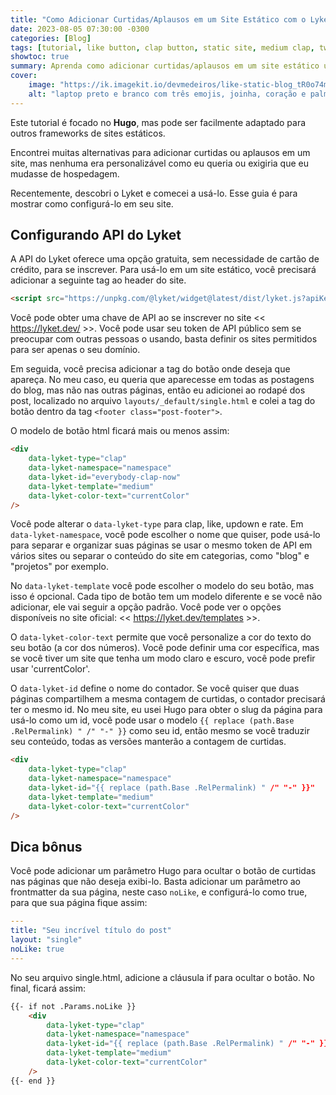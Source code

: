 ```yaml
---
title: "Como Adicionar Curtidas/Aplausos em um Site Estático com o Lyket"
date: 2023-08-05 07:30:00 -0300
categories: [Blog]
tags: [tutorial, like button, clap button, static site, medium clap, twitter heart, lyket, hugo, jekyll]
showtoc: true
summary: Aprenda como adicionar curtidas/aplausos em um site estático usando o Lyket.
cover:
    image: "https://ik.imagekit.io/devmedeiros/like-static-blog_tR0o74mLu.webp"
    alt: "laptop preto e branco com três emojis, joinha, coração e palmas"
---
```


Este tutorial é focado no **Hugo**, mas pode ser facilmente adaptado para outros frameworks de sites estáticos.

Encontrei muitas alternativas para adicionar curtidas ou aplausos em um site, mas nenhuma era personalizável como eu queria ou exigiria que eu mudasse de hospedagem.

Recentemente, descobri o Lyket e comecei a usá-lo. Esse guia é para mostrar como configurá-lo em seu site.

## Configurando API do Lyket

A API do Lyket oferece uma opção gratuita, sem necessidade de cartão de crédito, para se inscrever. Para usá-lo em um site estático, você precisará adicionar a seguinte tag ao header do site.

```html
<script src="https://unpkg.com/@lyket/widget@latest/dist/lyket.js?apiKey=[SUA-CHAVE-DA-API]"></script>
```

Você pode obter uma chave de API ao se inscrever no site << https://lyket.dev/ >>. Você pode usar seu token de API público sem se preocupar com outras pessoas o usando, basta definir os sites permitidos para ser apenas o seu domínio.

Em seguida, você precisa adicionar a tag do botão onde deseja que apareça. No meu caso, eu queria que aparecesse em todas as postagens do blog, mas não nas outras páginas, então eu adicionei ao rodapé dos post, localizado no arquivo `layouts/_default/single.html` e colei a tag do botão dentro da tag `<footer class="post-footer">`.

O modelo de botão html ficará mais ou menos assim:

```html
<div
    data-lyket-type="clap"
    data-lyket-namespace="namespace"
    data-lyket-id="everybody-clap-now"
    data-lyket-template="medium"
    data-lyket-color-text="currentColor"
/>
```

Você pode alterar o `data-lyket-type` para clap, like, updown e rate. Em `data-lyket-namespace`, você pode escolher o nome que quiser, pode usá-lo para separar e organizar suas páginas se usar o mesmo token de API em vários sites ou separar o conteúdo do site em categorias, como "blog" e "projetos" por exemplo.

No `data-lyket-template` você pode escolher o modelo do seu botão, mas isso é opcional. Cada tipo de botão tem um modelo diferente e se você não adicionar, ele vai seguir a opção padrão. Você pode ver o opções disponíveis no site oficial: << https://lyket.dev/templates >>.

O `data-lyket-color-text` permite que você personalize a cor do texto do seu botão (a cor dos números). Você pode definir uma cor específica, mas se você tiver um site que tenha um modo claro e escuro, você pode prefir usar 'currentColor'.

O `data-lyket-id` define o nome do contador. Se você quiser que duas páginas compartilhem a mesma contagem de curtidas, o contador precisará ter o mesmo id. No meu site, eu usei Hugo para obter o slug da página para usá-lo como um id, você pode usar o modelo `{{ replace (path.Base .RelPermalink) " /" "-" }}` como seu id, então mesmo se você traduzir seu conteúdo, todas as versões manterão a contagem de curtidas.

```html
<div
    data-lyket-type="clap"
    data-lyket-namespace="namespace"
    data-lyket-id="{{ replace (path.Base .RelPermalink) " /" "-" }}"
    data-lyket-template="medium"
    data-lyket-color-text="currentColor"
/>
```

## Dica bônus

Você pode adicionar um parâmetro Hugo para ocultar o botão de curtidas nas páginas que não deseja exibi-lo. Basta adicionar um parâmetro ao frontmatter da sua página, neste caso `noLike`, e configurá-lo como true, para que sua página fique assim:

```yaml
---
title: "Seu incrível título do post"
layout: "single"
noLike: true
---
```

No seu arquivo single.html, adicione a cláusula if para ocultar o botão. No final, ficará assim:

```html
{{- if not .Params.noLike }}
    <div
        data-lyket-type="clap"
        data-lyket-namespace="namespace"
        data-lyket-id="{{ replace (path.Base .RelPermalink) " /" "-" }}"
        data-lyket-template="medium"
        data-lyket-color-text="currentColor"
    />
{{- end }}
```